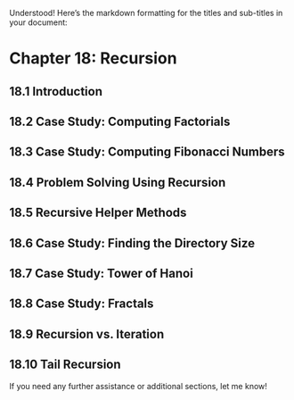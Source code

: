 Understood! Here’s the markdown formatting for the titles and sub-titles in your document:

# Chapter 18: Recursion

## 18.1 Introduction

## 18.2 Case Study: Computing Factorials

## 18.3 Case Study: Computing Fibonacci Numbers

## 18.4 Problem Solving Using Recursion

## 18.5 Recursive Helper Methods

## 18.6 Case Study: Finding the Directory Size

## 18.7 Case Study: Tower of Hanoi

## 18.8 Case Study: Fractals

## 18.9 Recursion vs. Iteration

## 18.10 Tail Recursion

If you need any further assistance or additional sections, let me know!
